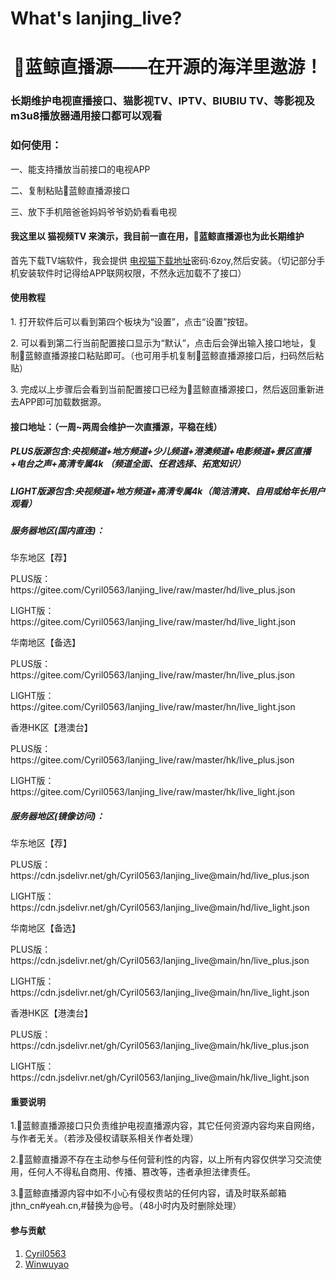 # What's lanjing_live?
<h1 align="center">🐋蓝鲸直播源——在开源的海洋里遨游！</h1>
<h3 align="left">长期维护电视直播接口、猫影视TV、IPTV、BIUBIU TV、等影视及m3u8播放器通用接口都可以观看</h3>

<h3 align="left">如何使用：</h3>
<p>一、能支持播放当前接口的电视APP</P>
<p>二、复制粘贴🐋蓝鲸直播源接口</P>
<p>三、放下手机陪爸爸妈妈爷爷奶奶看看电视</P>

#### 我这里以 猫视频TV 来演示，我目前一直在用，🐋蓝鲸直播源也为此长期维护
首先下载TV端软件，我会提供 [电视猫下载地址](https://jthn.lanzoub.com/b056c0rlc
)密码:6zoy,然后安装。（切记部分手机安装软件时记得给APP联网权限，不然永远加载不了接口）

#### 使用教程

<P>1.  打开软件后可以看到第四个板块为“设置”，点击“设置”按钮。</P>
<P>2.  可以看到第二行当前配置接口显示为“默认”，点击后会弹出输入接口地址，复制🐋蓝鲸直播源接口粘贴即可。（也可用手机复制🐋蓝鲸直播源接口后，扫码然后粘贴）</P>
<P>3.  完成以上步骤后会看到当前配置接口已经为🐋蓝鲸直播源接口，然后返回重新进去APP即可加载数据源。</P>

<h4>接口地址：（一周~两周会维护一次直播源，平稳在线）</h4>
<h5>PLUS版源包含:央视频道+地方频道+少儿频道+港澳频道+电影频道+景区直播+电台之声+高清专属4k （频道全面、任君选择、拓宽知识）</h5>
<h5>LIGHT版源包含:央视频道+地方频道+高清专属4k（简洁清爽、自用或给年长用户观看）</h5>
<h5>服务器地区(国内直连)：</h5>
<p>华东地区【荐】
<P>PLUS版：https://gitee.com/Cyril0563/lanjing_live/raw/master/hd/live_plus.json</P>
<P>LIGHT版：https://gitee.com/Cyril0563/lanjing_live/raw/master/hd/live_light.json</P>
</P>
<p>华南地区【备选】
<P>PLUS版：https://gitee.com/Cyril0563/lanjing_live/raw/master/hn/live_plus.json</P>
<P>LIGHT版：https://gitee.com/Cyril0563/lanjing_live/raw/master/hn/live_light.json</P>
</P>
<p>香港HK区【港澳台】
<P>PLUS版：https://gitee.com/Cyril0563/lanjing_live/raw/master/hk/live_plus.json</P>
<P>LIGHT版：https://gitee.com/Cyril0563/lanjing_live/raw/master/hk/live_light.json</P>
<h5>服务器地区(镜像访问)：</h5>
<p>华东地区【荐】
<P>PLUS版：https://cdn.jsdelivr.net/gh/Cyril0563/lanjing_live@main/hd/live_plus.json</P>
<P>LIGHT版：https://cdn.jsdelivr.net/gh/Cyril0563/lanjing_live@main/hd/live_light.json</P>
</P>
<p>华南地区【备选】
<P>PLUS版：https://cdn.jsdelivr.net/gh/Cyril0563/lanjing_live@main/hn/live_plus.json</P>
<P>LIGHT版：https://cdn.jsdelivr.net/gh/Cyril0563/lanjing_live@main/hn/live_light.json</P>
</P>
<p>香港HK区【港澳台】
<P>PLUS版：https://cdn.jsdelivr.net/gh/Cyril0563/lanjing_live@main/hk/live_plus.json</P>
<P>LIGHT版：https://cdn.jsdelivr.net/gh/Cyril0563/lanjing_live@main/hk/live_light.json</P>
</P>

#### 重要说明

<p> 1.🐋蓝鲸直播源接口只负责维护电视直播源内容，其它任何资源内容均来自网络，与作者无关。（若涉及侵权请联系相关作者处理）</P>
<P> 2.🐋蓝鲸直播源不存在主动参与任何营利性的内容，以上所有内容仅供学习交流使用，任何人不得私自商用、传播、篡改等，违者承担法律责任。</p>
<P> 3.🐋蓝鲸直播源内容中如不小心有侵权贵站的任何内容，请及时联系邮箱jthn_cn#yeah.cn,#替换为@号。（48小时内及时删除处理）</p>

#### 参与贡献

1.  [Cyril0563](https://github.com/Cyril0563)
2.  [Winwuyao](https://github.com/wingwuyao)

